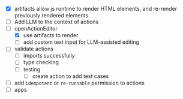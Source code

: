 - [x] artifacts
  allow js runtime to render HTML elements, and re-render previously rendered elements
- [ ] Add LLM to the context of actions
- [ ] openActionEditor
    - [x] use artifacts to render
    - [ ] add custom text input for LLM-assisted editing
- [ ] validate actions
  - [ ] imports successfully
  - [ ] type checking
  - [ ] testing
    - [ ] create action to add test cases
- [ ] add `idempotent` or `re-runnable` permission to actions
- [ ] apps
